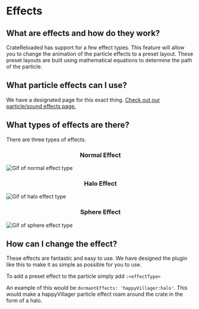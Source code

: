 # Effects

## What are effects and how do they work?

CrateReloaded has support for a few effect types. This feature will allow you to change the animation of the particle effects to a preset layout.
These preset layouts are built using mathematical equations to determine the path of the particle.

## What particle effects can I use?

We have a designated page for this exact thing. [Check out our particle/sound effects page.](https://hazebyte.github.io/Documentation/#/particle-sound)

## What types of effects are there?

There are three types of effects.

<h3 align="center">Normal Effect</h3>

![Gif of normal effect type](_media/normal.gif)

<h3 align="center">Halo Effect</h3>

![Gif of halo effect type](_media/halo.gif)

<h3 align="center">Sphere Effect</h3>

![Gif of sphere effect type](_media/sphere.gif)

## How can I change the effect?

These effects are fantastic and easy to use. We have designed the plugin like this to make it as simple as possible for you to use.

To add a preset effect to the particle simply add `:<effectType>`

An example of this would be `dormantEffects: 'happyVillager:halo'`. This would make a happyVillager particle effect roam around the crate in the form of a halo.
